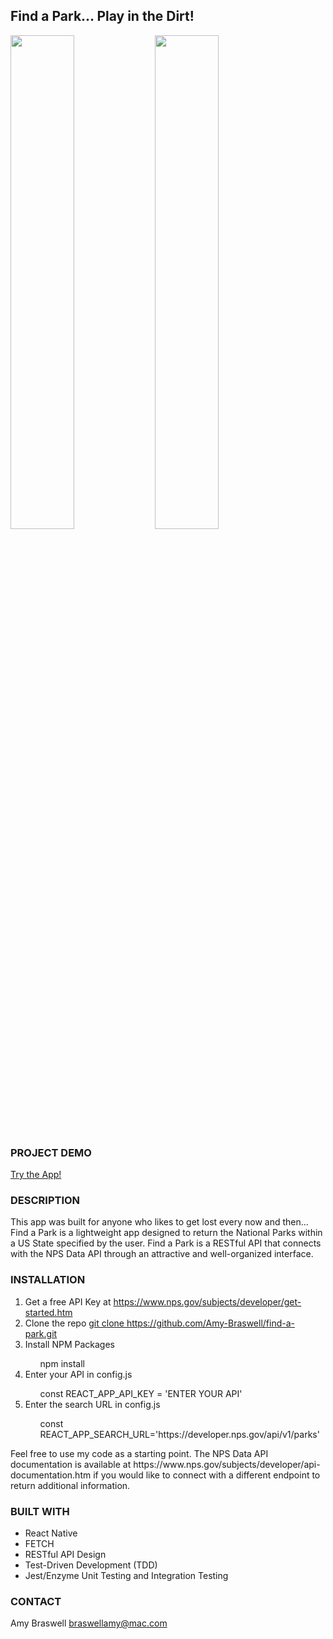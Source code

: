 <h2> Find a Park... Play in the Dirt! </h2>

<img src="https://user-images.githubusercontent.com/55002971/94320607-03d6d200-ff53-11ea-984f-1cb2b2d4bcba.jpg" width="45%"></img> <img src="https://user-images.githubusercontent.com/55002971/94320616-06d1c280-ff53-11ea-8723-c532e08d404e.jpg" width="45%"></img> 

<h3>PROJECT DEMO</h3>
<p><a href="https://find-a-park.vercel.app/" target="blank">Try the App!</a></p>

<h3>DESCRIPTION</h3>
<p>This app was built for anyone who likes to get lost every now and then... Find a Park is a lightweight app designed to return the National Parks within a US State specified by the user. Find a Park is a RESTful API that connects with the NPS Data API through an attractive and well-organized interface.</p>

<h3>INSTALLATION</h3>
<ol>
    <li>Get a free API Key at <a href="https://www.nps.gov/subjects/developer/get-started.htm" target="blank">https://www.nps.gov/subjects/developer/get-started.htm</a></li>
    <li>Clone the repo <a href="git clone https://github.com/Amy-Braswell/find-a-park.git" target="blank">git clone https://github.com/Amy-Braswell/find-a-park.git</a></li>
    <li>Install NPM Packages</li>
        <ul style="list-style-type:none"><li>npm install</li></ul>
    <li>Enter your API in config.js</li>
        <ul style="list-style-type:none;">
            <li>const REACT_APP_API_KEY = 'ENTER YOUR API'</li>
        </ul>
    <li>Enter the search URL in config.js</li>
        <ul style="list-style-type:none;">
            <li>const REACT_APP_SEARCH_URL='https://developer.nps.gov/api/v1/parks'</li>
        </ul>   
    </ol>
<p>Feel free to use my code as a starting point. The NPS Data API documentation is available at https://www.nps.gov/subjects/developer/api-documentation.htm if you would like to connect with a different endpoint to return additional information.</p>

<h3>BUILT WITH</h3>
<ul>
    <li>React Native</li>
    <li>FETCH</li>
    <li>RESTful API Design</li>
    <li>Test-Driven Development (TDD)</li>
    <li>Jest/Enzyme Unit Testing and Integration Testing</li>

</ul>

<h3>CONTACT</h3>
<p>Amy Braswell  <a href="mailto:braswellamy@mac.com? subject=Find a Park">braswellamy@mac.com</a></p>